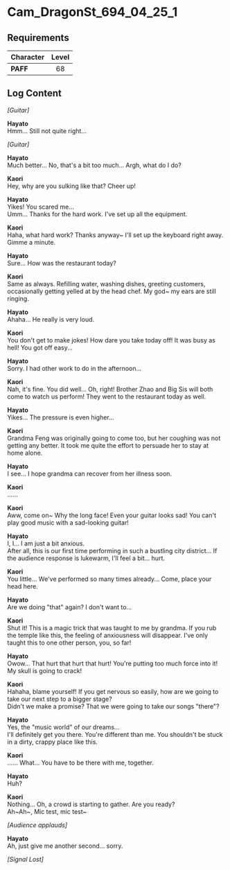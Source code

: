 # Cam_DragonSt_694_04_25_1
## Requirements
|Character|Level|
|---------|:---:|
|**PAFF** | 68  |

## Log Content
*\[Guitar\]*

**Hayato**<br>
Hmm... Still not quite right...

*\[Guitar\]*

**Hayato**<br>
Much better... No, that's a bit too much... Argh, what do I do?

**Kaori**<br>
Hey, why are you sulking like that? Cheer up!

**Hayato**<br>
Yikes! You scared me...<br>
Umm... Thanks for the hard work. I've set up all the equipment.

**Kaori**<br>
Haha, what hard work? Thanks anyway\~ I'll set up the keyboard right away. Gimme a minute.

**Hayato**<br>
Sure... How was the restaurant today?

**Kaori**<br>
Same as always. Refilling water, washing dishes, greeting customers, occasionally getting yelled at by the head chef. My god\~ my ears are still ringing.

**Hayato**<br>
Ahaha... He really is very loud.

**Kaori**<br>
You don't get to make jokes! How dare you take today off! It was busy as hell! You got off easy...

**Hayato**<br>
Sorry. I had other work to do in the afternoon...

**Kaori**<br>
Nah, it's fine. You did well... Oh, right! Brother Zhao and Big Sis will both come to watch us perform! They went to the restaurant today as well.

**Hayato**<br>
Yikes... The pressure is even higher...

**Kaori**<br>
Grandma Feng was originally going to come too, but her coughing was not getting any better. It took me quite the effort to persuade her to stay at home alone.

**Hayato**<br>
I see... I hope grandma can recover from her illness soon.

**Kaori**<br>
......

**Kaori**<br>
Aww, come on\~ Why the long face! Even your guitar looks sad! You can't play good music with a sad\-looking guitar!

**Hayato**<br>
I, I... I am just a bit anxious.<br>
After all, this is our first time performing in such a bustling city district... If the audience response is lukewarm, I'll feel a bit... hurt.

**Kaori**<br>
You little... We've performed so many times already... Come, place your head here.

**Hayato**<br>
Are we doing "that" again? I don't want to...

**Kaori**<br>
Shut it! This is a magic trick that was taught to me by grandma. If you rub the temple like this, the feeling of anxiousness will disappear. I've only taught this to one other person, you, so far!

**Hayato**<br>
Owow... That hurt that hurt that hurt! You're putting too much force into it! My skull is going to crack!

**Kaori**<br>
Hahaha, blame yourself! If you get nervous so easily, how are we going to take our next step to a bigger stage? <br>
Didn't we make a promise? That we were going to take our songs "there"?

**Hayato**<br>
Yes, the "music world" of our dreams... <br>
I'll definitely get you there. You're different than me. You shouldn't be stuck in a dirty, crappy place like this.

**Kaori**<br>
...... What... You have to be there with me, together.

**Hayato**<br>
Huh?

**Kaori**<br>
Nothing... Oh, a crowd is starting to gather. Are you ready?<br>
Ah\~Ah\~, Mic test, mic test\~

*\[Audience applauds\]*

**Hayato**<br>
Ah, just give me another second... sorry.

*[Signal Lost]*